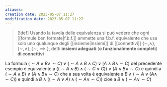 ```yaml
---
aliases: 
creation date: 2023-05-07 11:27
modification date: 2023-05-07 11:27
---
```


>[!def]
>Usando la tavola delle equivalenza si può vedere che ogni [[formule ben formate|f.b.f.]] ammette una f.b.f. equivalente che usa solo uno qualunque degli [[insieme|insiemi]] di [[connettivi]] $\{ \sim, \land \}, \{ \sim,\lor \}, \{ \sim, \implies \}$, detti **insiemi adeguati** (**o funzionalmente completi**) **di connettivi**

La formula $(\sim A \land B \land \sim C) \lor (\sim A \land B \land C) \lor (A \land B \land \sim C)$ del precedente esempio è equivalente a $((\sim A \land B) \land (\sim C \lor C)) \lor (A \land B \land \sim C)$ e quindi a $(\sim A \land B) \lor (A \land B \land \sim C)$ che a sua volta è equivalente a $B \land (\sim A \lor (A \land \sim C))$ e quindi a $B \land ((\sim A \lor A) \land (\sim A \lor \sim C))$ cioè a $B \land (\sim A \lor \sim C)$